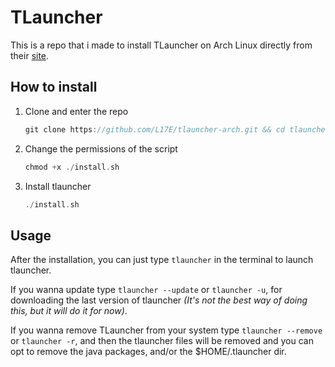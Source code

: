 # TLauncher
This is a repo that i made to install TLauncher on Arch Linux directly from their [site](https://tlauncher.org/).

## How to install

1. Clone and enter the repo
    ```c 
    git clone https://github.com/L17E/tlauncher-arch.git && cd tlauncher-arch
    ```
2. Change the permissions of the script
    ```c 
    chmod +x ./install.sh
    ```
3. Install tlauncher
    ```c
    ./install.sh
    ```

## Usage
After the installation, you can just type `tlauncher` in the terminal to launch tlauncher.

If you wanna update type `tlauncher --update` or `tlauncher -u`, for downloading the last version of tlauncher _(It's not the best way of doing this, but it will do it for now)_.

If you wanna remove TLauncher from your system type `tlauncher --remove` or `tlauncher -r`, and then the tlauncher files will be removed and you can opt to remove the java packages, and/or the $HOME/.tlauncher dir.

